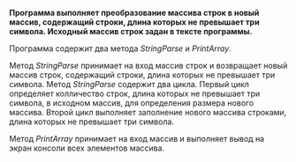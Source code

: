 **Программа выполняет преобразование массива строк в новый массив, содержащий строки, длина которых не превышает три символа. Исходный массив строк задан в тексте программы.**

Программа содержит два метода *StringParse* и *PrintArray*.

Метод *StringParse* принимает на вход массив строк и возвращает новый массив строк, содержащий строки,
длина которых не превышает три символа. Метод *StringParse* содержит два цикла. Первый цикл определяет
колличество строк, длина которых не превышает три символа, в исходном массив, для определения размера
нового массива. Второй цикл выполняет заполнение нового массива строками, длина которых не превышает 
три символа.

Метод *PrintArray* принимает на вход массив и выполняет вывод на экран консоли всех элементов массива.
